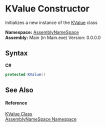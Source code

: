 # KValue Constructor 
 

Initializes a new instance of the <a href="455d99a6-ce4e-7a5c-4e50-31d46d7b14a5">KValue</a> class

**Namespace:**&nbsp;<a href="6bcc80ef-5cfd-db5f-1eb2-7297d1c16397">AssemblyNameSpace</a><br />**Assembly:**&nbsp;Main (in Main.exe) Version: 0.0.0.0

## Syntax

**C#**<br />
``` C#
protected KValue()
```


## See Also


#### Reference
<a href="455d99a6-ce4e-7a5c-4e50-31d46d7b14a5">KValue Class</a><br /><a href="6bcc80ef-5cfd-db5f-1eb2-7297d1c16397">AssemblyNameSpace Namespace</a><br />